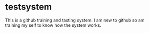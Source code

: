 # testsystem
This is a github training and tasting system. I am new to github so am training my self to know how the system works.
